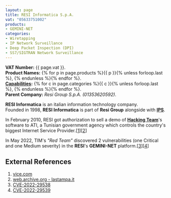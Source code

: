 ```yaml
---
layout: page
title: RESI Informatica S.p.A.
vat: "05633751002"
products:
- GEMINI-NET
categories:
- Wiretapping
- IP Network Surveillance
- Deep Packet Inspection (DPI)
- SS7/SIGTRAN Network Surveillance
---
```


**VAT Number:** {{ page.vat }}.  
**Product Names:** {% for p in page.products %}{{ p }}{% unless forloop.last %}, {% endunless %}{% endfor %}.  
**[Capabilities](/capabilities/):** {% for c in page.categories %}{{ c }}{% unless forloop.last %}, {% endunless %}{% endfor %}.  
**Parent Company:** *Resi Group S.p.A. (01353620592)*.

<!-- more -->

**RESI Informatica** is an italian information technology company.  
Founded in 1998, **RESI Informatica** is part of **Resi Group** alongside with **[IPS](/companies/ips.html)**.

In February 2010, RESI got authorization to sell a demo of **[Hacking Team](/companies/hackingteam.html)**'s software to ATI, a Tunisian government agency which controls the country's biggest Internet Service Provider.[[1](#external-references)][[2](#external-references)]

In May 2022, TIM's *"Red Team"* discovered 2 vulnerabilities (one Critical and one Medium severity) in the **RESI**'s **GEMINI-NET** platform.[[3](#external-references)][[4](#external-references)]

## External References
1. [vice.com](https://www.vice.com/en/article/kbzj4z/meet-the-companies-that-helped-hacking-team-sell-tools-to-repressive-governments)
2. [web.archive.org - lastampa.it](https://web.archive.org/web/20160416230611/http://www.lastampa.it/2015/08/07/tecnologia/the-italian-job-hacking-team-e-le-collaborazioni-con-le-aziende-tricolori-TLlsvbByHLsBnP68CWOh0H/pagina.html)
3. [CVE-2022-29538](https://nvd.nist.gov/vuln/detail/CVE-2022-29538)
4. [CVE-2022-29539](https://nvd.nist.gov/vuln/detail/CVE-2022-29539)

